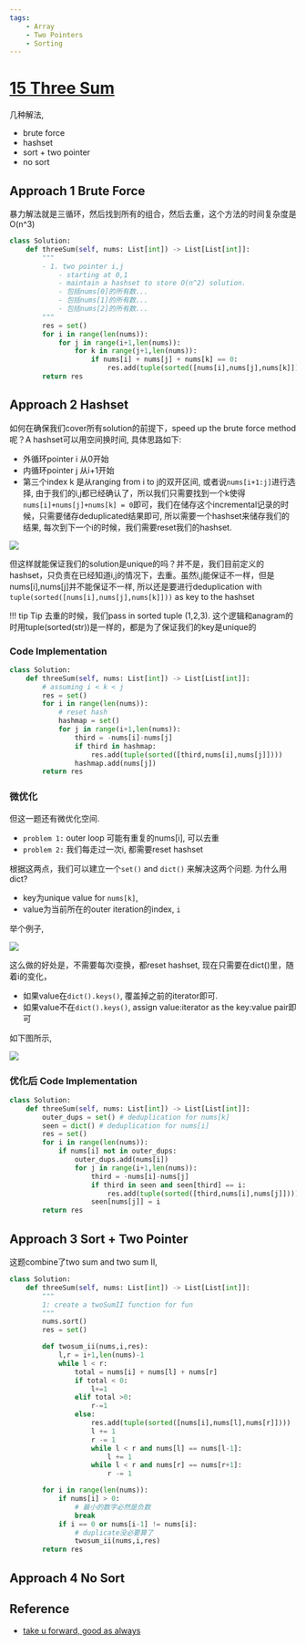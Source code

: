 ```yaml
---
tags:
    - Array
    - Two Pointers
    - Sorting
---
```

# [15 Three Sum](https://leetcode.com/problems/3sum/description/)

几种解法, 

- brute force
- hashset
- sort + two pointer
- no sort

## Approach 1 Brute Force

暴力解法就是三循环，然后找到所有的组合，然后去重，这个方法的时间复杂度是O(n^3)

```python
class Solution:
    def threeSum(self, nums: List[int]) -> List[List[int]]:
        """
        - 1. two pointer i,j 
            - starting at 0,1
            - maintain a hashset to store O(n^2) solution.
            - 包括nums[0]的所有数...
            - 包括nums[1]的所有数...
            - 包括nums[2]的所有数...
        """
        res = set()
        for i in range(len(nums)):
            for j in range(i+1,len(nums)):
                for k in range(j+1,len(nums)):
                    if nums[i] + nums[j] + nums[k] == 0:
                        res.add(tuple(sorted([nums[i],nums[j],nums[k]])))
        return res
```

## Approach 2 Hashset

如何在确保我们cover所有solution的前提下，speed up the brute force method呢？A hashset可以用空间换时间, 具体思路如下:
- 外循环pointer i 从0开始
- 内循环pointer j 从i+1开始
- 第三个index k 是从ranging from i to j的双开区间, 或者说`nums[i+1:j]`进行选择, 由于我们的i,j都已经确认了，所以我们只需要找到一个k使得`nums[i]+nums[j]+nums[k] = 0`即可，我们在储存这个incremental记录的时候，只需要储存deduplicated结果即可, 所以需要一个hashset来储存我们的结果, 每次到下一个i的时候，我们需要reset我们的hashset.

![](./assets/1.excalidraw.png)

但这样就能保证我们的solution是unique的吗？并不是，我们目前定义的hashset，只负责在已经知道i,j的情况下，去重。虽然i,j能保证不一样，但是nums[i],nums[j]并不能保证不一样, 所以还是要进行deduplication with `tuple(sorted([nums[i],nums[j],nums[k]]))` as key to the hashset

!!! tip Tip
    去重的时候，我们pass in sorted tuple (1,2,3). 这个逻辑和anagram的时用tuple(sorted(str))是一样的，都是为了保证我们的key是unique的

### Code Implementation

```python
class Solution:
    def threeSum(self, nums: List[int]) -> List[List[int]]:
        # assuming i < k < j
        res = set()
        for i in range(len(nums)):
            # reset hash
            hashmap = set()
            for j in range(i+1,len(nums)):
                third = -nums[i]-nums[j]
                if third in hashmap:
                    res.add(tuple(sorted([third,nums[i],nums[j]])))
                hashmap.add(nums[j])     
        return res
```

### 微优化

但这一题还有微优化空间.

- `problem 1:` outer loop 可能有重复的nums[i], 可以去重
- `problem 2:` 我们每走过一次i, 都需要reset hashset

根据这两点，我们可以建立一个`set()` and `dict()` 来解决这两个问题. 为什么用dict? 

- key为unique value for `nums[k]`, 
- value为当前所在的outer iteration的index, `i`

举个例子,

![](./assets/2.excalidraw.png)

这么做的好处是，不需要每次i变换，都reset hashset, 现在只需要在dict()里，随着i的变化，

- 如果value在`dict().keys()`, 覆盖掉之前的iterator即可.
- 如果value不在`dict().keys()`, assign value:iterator as the key:value pair即可

如下图所示, 

![](./assets/3.excalidraw.png)

### 优化后 Code Implementation

```python
class Solution:
    def threeSum(self, nums: List[int]) -> List[List[int]]:
        outer_dups = set() # deduplication for nums[k]
        seen = dict() # deduplication for nums[i]
        res = set()
        for i in range(len(nums)):
            if nums[i] not in outer_dups:
                outer_dups.add(nums[i])
                for j in range(i+1,len(nums)):
                    third = -nums[i]-nums[j]
                    if third in seen and seen[third] == i:
                        res.add(tuple(sorted([third,nums[i],nums[j]])))
                    seen[nums[j]] = i
        return res
```




## Approach 3 Sort + Two Pointer

这题combine了two sum and two sum II, 

```python
class Solution:
    def threeSum(self, nums: List[int]) -> List[List[int]]:
        """
        1: create a twoSumII function for fun        
        """
        nums.sort()
        res = set()

        def twosum_ii(nums,i,res):
            l,r = i+1,len(nums)-1
            while l < r:
                total = nums[i] + nums[l] + nums[r]
                if total < 0:
                    l+=1
                elif total >0:
                    r-=1
                else:
                    res.add(tuple(sorted([nums[i],nums[l],nums[r]])))
                    l += 1
                    r -= 1
                    while l < r and nums[l] == nums[l-1]:
                        l += 1
                    while l < r and nums[r] == nums[r+1]:
                        r -= 1

        for i in range(len(nums)):            
            if nums[i] > 0:
                # 最小的数字必然是负数
                break
            if i == 0 or nums[i-1] != nums[i]:
                # duplicate没必要算了
                twosum_ii(nums,i,res)
        return res
```

## Approach 4 No Sort



## Reference

- [take u forward, good as always](https://www.youtube.com/watch?v=DhFh8Kw7ymk&ab_channel=takeUforward)

